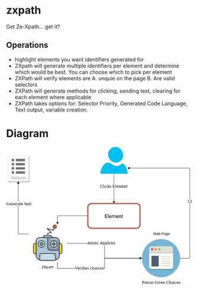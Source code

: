 # zxpath
Get Ze-Xpath... get it?

## Operations
- highlight elements you want identifiers generated for
- ZXpath will generate multiple identifiers per element and determine which would be best. You can choose which to pick per element
- ZXPath will verify elements are A. unquie on the page B. Are valid selectors
- ZXPath will generate methods for clicking, sending text, clearing for each element where applicable
- ZXPath takes options for: Selector Priority, Generated Code Language, Text output, variable creation.

# Diagram
![ZXpath design](/docs/ZXpath-Design.png)
